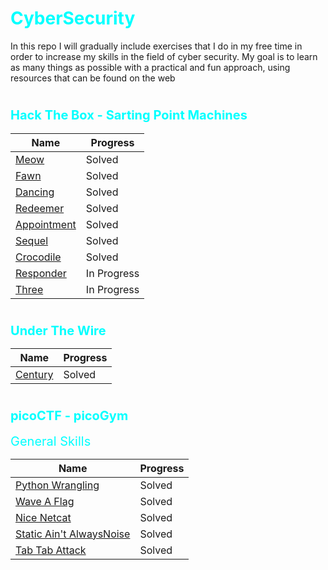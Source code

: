 # <h1><span style="color:cyan">CyberSecurity</span></h1>
In this repo I will gradually include exercises that I do in my free time in order to increase my skills in the field of cyber security. My goal is to learn as many things as possible with a practical and fun approach, using resources that can be found on the web

# <h3><span style="color:cyan; font-size:20px;">Hack The Box - Sarting Point Machines</span></h3>

| Name | Progress | 
|----------|----------|
| [Meow](./hackTheBox/startingPoint/meow.md) | Solved |
| [Fawn](./hackTheBox/startingPoint/fawn.md) | Solved |
| [Dancing](./hackTheBox/startingPoint/dancing.md) | Solved |
| [Redeemer](./hackTheBox/startingPoint/redeemer.md) | Solved |
| [Appointment](./hackTheBox/startingPoint/appointment.md) | Solved |
| [Sequel](./hackTheBox/startingPoint/sequel.md) | Solved |
| [Crocodile](./hackTheBox/startingPoint/crocodile.md) | Solved |
| [Responder](./hackTheBox/startingPoint/responder.md) | In Progress |
| [Three](./hackTheBox/startingPoint/three.md) | In Progress |

# <h3><span style="color:cyan; font-size:20px;">Under The Wire</span></h3>

| Name | Progress | 
|----------|----------|
| [Century](./underTheWire/century.md) | Solved |

# <h3><span style="color:cyan; font-size:20px;">picoCTF - picoGym</span></h3>

<span style="color:cyan; font-size:20px;">General Skills</span>

| Name | Progress | 
|----------|----------|
| [Python Wrangling](./picoGym/generalSkills/pythonWrangling/solution.md) | Solved |
| [Wave A Flag](./picoGym/generalSkills/waveAFlag/solution.md) | Solved |
| [Nice Netcat](./picoGym/generalSkills/niceNetcat/solution.md) | Solved |
| [Static Ain't AlwaysNoise](./picoGym/generalSkills/staticAin'tAlwaysNoise/solution.md) | Solved |
| [Tab Tab Attack](./picoGym/generalSkills/tabTabAttack/solution.md) | Solved |

